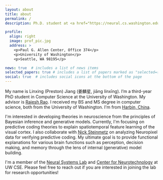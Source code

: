 ```yaml
---
layout: about
title: about
permalink: /
description: Ph.D. student at <a href="https://neural.cs.washington.edu/">Neural Systems Lab</a>

profile:
  align: right
  image: prof_pic.jpg
  address: >
    <p>Paul G. Allen Center, Office 374</p>
    <p>University of Washington</p>
    <p>Seattle, WA 98195</p>

news: true  # includes a list of news items
selected_papers: true # includes a list of papers marked as "selected={true}"
social: true  # includes social icons at the bottom of the page
---
```


My name is Linxing (Preston) Jiang (姜麟星, jiāng línxīng). I’m a third-year PhD student in Computer Science at the University of Washington. My advisor is [Rajesh Rao](https://www.rajeshpnrao.com/). I received my BS and MS degree in computer science, both from the University of Washington. I'm from [Harbin, China](https://en.wikipedia.org/wiki/Harbin).

I'm interested in developing theories in neuroscience from the principles of Bayesian inference and generative models. Currently, I'm focusing on predictive coding theories to explain spatiotemporal feature learning of the visual cortex. I also collaborate with [Nick Steinmetz](http://www.nicksteinmetz.com) on analyzing Neuropixel data for verifying predictive coding. My ultimate goal is to provide functional explanations for various brain functions such as perception, decision making, and memory through the lens of internal (generative) model building. 

I'm a member of the [Neural Systems Lab](https://neural.cs.washington.edu/) and [Center for Neurotechnology](https://centerforneurotech.uw.edu/) at UW CSE. Please feel free to reach out if you are interested in joining the lab for research opportunities!